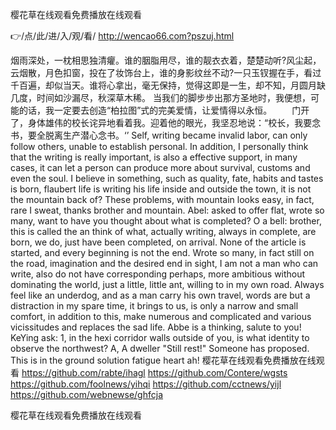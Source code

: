 
樱花草在线观看免费播放在线观看




👉/点/此/进/入/观/看/ http://wencao66.com?pszuj.html




烟雨深处，一枕相思独清癯。谁的胭脂用尽，谁的靓衣衣着，楚楚动听?风尘起，云烟散，月色扣窗，投在了妆饰台上，谁的身影纹丝不动?一只玉钗握在手，看过千百遍，却似当天。谁将心拿出，毫无保持，觉得这即是一生，却不知，月圆月缺几度，时间如沙漏尽，秋深草木稀。
当我们的脚步步出那方圣地时，我便想，可能的话，我一定要去创造“柏拉图”式的完美爱情，让爱情得以永恒。
　　门开了，身体雄伟的校长诧异地看着我。迎着他的眼光，我坚忍地说：“校长，我要念书，要全脱离生产潜心念书。‘’
Self, writing became invalid labor, can only follow others, unable to establish personal.
In addition, I personally think that the writing is really important, is also a effective support, in many cases, it can let a person can produce more about survival, customs and even the soul.
I believe in something, such as quality, fate, habits and tastes is born, flaubert life is writing his life inside and outside the town, it is not the mountain back of?
These problems, with mountain looks easy, in fact, rare I sweat, thanks brother and mountain.
Abel: asked to offer flat, wrote so many, want to have you thought about what is completed?
O a bell: brother, this is called the an think of what, actually writing, always in complete, are born, we do, just have been completed, on arrival.
None of the article is started, and every beginning is not the end.
Wrote so many, in fact still on the road, imagination and the desired end in sight, I am not a man who can write, also do not have corresponding perhaps, more ambitious without dominating the world, just a little, little ant, willing to in my own road.
Always feel like an underdog, and as a man carry his own travel, words are but a distraction in my spare time, it brings to us, is only a narrow and small comfort, in addition to this, make numerous and complicated and various vicissitudes and replaces the sad life.
Abbe is a thinking, salute to you!
KeYing ask: 1, in the hexi corridor walls outside of you, is what identity to observe the northwest?
A, A dweller
"Still rest!"
Someone has proposed.
This is in the ground solution fatigue heart ah!
樱花草在线观看免费播放在线观看 https://github.com/rabte/ihagl
https://github.com/Contere/wgsts
https://github.com/foolnews/yihqi
https://github.com/cctnews/yijl
https://github.com/webnewse/ghfcja





樱花草在线观看免费播放在线观看
